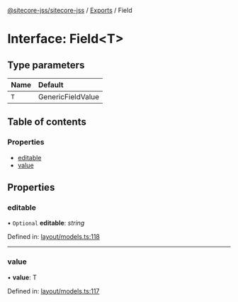[@sitecore-jss/sitecore-jss](../README.md) / [Exports](../modules.md) / Field

# Interface: Field<T\>

## Type parameters

| Name | Default |
| :------ | :------ |
| `T` | GenericFieldValue |

## Table of contents

### Properties

- [editable](field.md#editable)
- [value](field.md#value)

## Properties

### editable

• `Optional` **editable**: *string*

Defined in: [layout/models.ts:118](https://github.com/Sitecore/jss/blob/94a2bbf1/packages/sitecore-jss/src/layout/models.ts#L118)

___

### value

• **value**: T

Defined in: [layout/models.ts:117](https://github.com/Sitecore/jss/blob/94a2bbf1/packages/sitecore-jss/src/layout/models.ts#L117)

